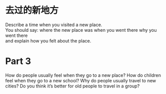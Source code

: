 # 去过的新地方  

Describe a time when you visited a new place.   
You should say: where the new place was when you went there why you went there   
and explain how you felt about the place.  

# Part 3  

How do people usually feel when they go to a new place? How do children feel when they go to a new school? Why do people usually travel to new cities? Do you think it’s better for old people to travel in a group?  


